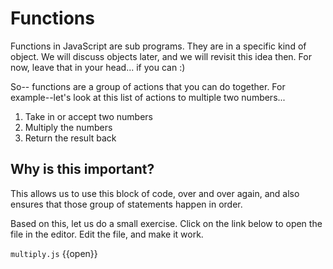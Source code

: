 # Functions 

Functions in JavaScript are sub programs. They are in a specific kind of object. We will discuss objects later,  and we will revisit this idea then. For now, leave that in your head... if you can :)

So-- functions are a group of actions that you can do together. 
For example--let's look at this list of actions to multiple two numbers...
1.  Take in or accept two numbers
2.  Multiply the numbers
3. Return the result back

## Why is this important?

This allows us to use this block of code, over and over again, and also ensures that those group of statements happen in order. 

Based on this, let us do a small exercise. Click on the link below to open the file in the editor.  Edit the file, and make it work. 

`multiply.js` {{open}}

